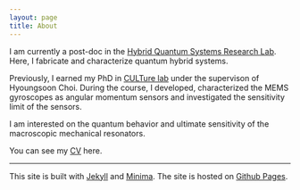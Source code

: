 ```yaml
---
layout: page
title: About
---
```


I am currently a post-doc in the [Hybrid Quantum Systems Research Lab](https://sites.google.com/view/jcha).
Here, I fabricate and characterize quantum hybrid systems.

Previously, I earned my PhD in [CULTure lab](https://absoluteze.ro/) under the supervison of Hyoungsoon Choi.
During the course, I developed, characterized the MEMS gyroscopes as angular momentum sensors and investigated the sensitivity limit of the sensors.

I am interested on the quantum behavior and ultimate sensitivity of the macroscopic mechanical resonators.

You can see my [CV](/assets/CV.pdf) here.


---


This site is built with [Jekyll](https://jekyllrb.com/) and [Minima](https://github.com/jekyll/minima).
The site is hosted on [Github Pages](https://pages.github.com/).
